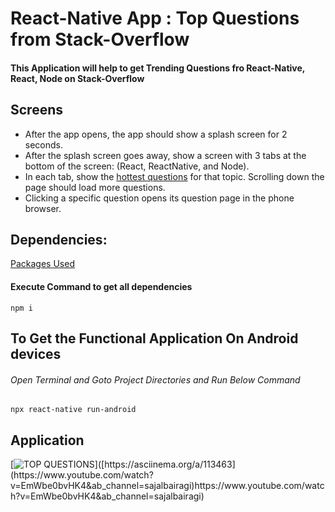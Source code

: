 # React-Native App : Top Questions from Stack-Overflow

#### This Application will help to get Trending Questions fro React-Native, React, Node on Stack-Overflow 
## Screens
  -  After the app opens, the app should show a splash screen for 2 seconds.
  -  After the splash screen goes away, show a screen with 3 tabs at the bottom of the screen: (React, ReactNative, and Node).
  -  In each tab, show the [hottest questions](https://api.stackexchange.com/docs/questions)  for that topic. Scrolling down the page should load more questions.
  -  Clicking a specific question opens its question page in the phone browser.

## Dependencies:
[Packages Used](https://github.com/Sajal00/Question-Content/blob/main/package.json)
#### Execute Command to get all dependencies
```
npm i
```

## To Get the Functional Application On Android devices
###### Open Terminal and Goto Project Directories and Run Below Command 

```
npx react-native run-android
```

## Application
[![TOP QUESTIONS]([https://asciinema.org/a/113463.png](https://drive.google.com/file/d/12JjzuTSBGZWyOEiYMZgtah3oGKGCXbTe/view?usp=sharing)https://drive.google.com/file/d/12JjzuTSBGZWyOEiYMZgtah3oGKGCXbTe/view?usp=sharing)]([https://asciinema.org/a/113463](https://www.youtube.com/watch?v=EmWbe0bvHK4&ab_channel=sajalbairagi)https://www.youtube.com/watch?v=EmWbe0bvHK4&ab_channel=sajalbairagi)
